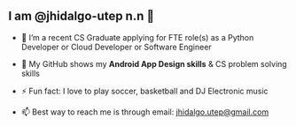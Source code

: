 
## I am @jhidalgo-utep n.n 👋 

- 👀 I’m a recent CS Graduate applying for FTE role(s) as a Python Developer or Cloud Developer or Software Engineer 
 
- 🔭 My GitHub shows my **Android App Design skills** & CS problem solving skills
 
- ⚡ Fun fact: I love to play soccer, basketball and DJ Electronic music
 
- 📫 Best way to reach me is through email: jhidalgo.utep@gmail.com
